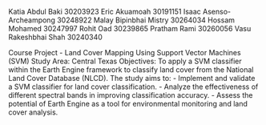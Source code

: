 Katia Abdul Baki 		30203923
Eric Akuamoah			30191151
Isaac Asenso-Archeampong	30248922
Malay Bipinbhai Mistry 		30264034
Hossam Mohamed			30247997
Rohit Oad			30239865
Pratham Rami 			30260056
Vasu Rakeshbhai Shah 		30240340

Course Project -
Land Cover Mapping Using Support Vector Machines (SVM)
Study Area: Central Texas
Objectives: To apply a SVM classifier within the Earth Engine framework to classify land cover from the National Land Cover Database (NLCD). The study aims to: 
	- Implement and validate a SVM classifier for land cover 	  classification. 
	- Analyze the effectiveness of different spectral bands in 	  improving classification accuracy.
	- Assess the potential of Earth Engine as a tool for 	 	  environmental monitoring and land cover analysis.
